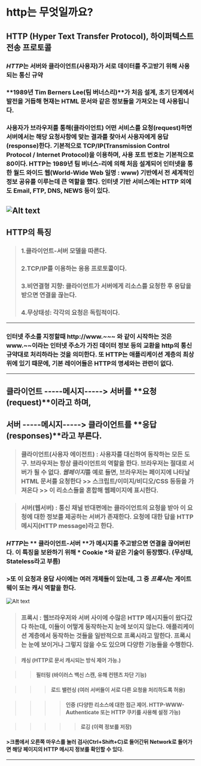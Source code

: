 # http는 무엇일까요?
## **HTTP (Hyper Text Transfer Protocol)**, 하이퍼텍스트 전송 프로토콜
### *HTTP*는 서버와 클라이언트(사용자)가 서로 데이터를 주고받기 위해 사용되는 통신 규약
### **1989년 Tim Berners Lee(팀 버너스리)**가 처음 설계,   초기 단계에서 발전을 거듭해 현재는 HTML 문서와   같은 정보들을 가져오는 데 사용됩니다.
### 사용자가 브라우저를 통해(클라이언트) 어떤 서비스를 요청(request)하면 서버에서는 해당 요청사항에 맞는 결과를 찾아서 사용자에게 응답(response)한다. 기본적으로 TCP/IP(Transmission Control Protocol / Internet Protocol)을 이용하며, 사용 포트 번호는 기본적으로 80이다. HTTP는 1989년 팀 버너스-리에 의해 처음 설계되어 인터넷을 통한 월드 와이드 웹(World-Wide Web 일명 : www) 기반에서 전 세계적인 정보 공유를 이루는데 큰 역할을 했다. 인터넷 기반 서비스에는 HTTP 외에도 Email, FTP, DNS, NEWS 등이 있다.
![Alt text](https://img1.daumcdn.net/thumb/R1280x0/?scode=mtistory2&fname=https%3A%2F%2Fblog.kakaocdn.net%2Fdn%2FOuorH%2FbtrmRu6tol9%2Fb6TfAxPy5Z2KK83dDs3Bs1%2Fimg.png "client-server")
-----------------------------------------------------
## HTTP의 특징
> ### 1.클라이언트-서버 모델을 따른다.
> ### 2.TCP/IP를 이용하는 응용 프로토콜이다.
> ### 3.비연결형 지향: 클라이언트가 서버에게 리소스를 요청한 후 응답을 받으면 연결을 끊는다.
> ### 4.무상태성: 각각의 요청은 독립적이다.
-----------------------------------------------------
### 인터넷 주소를 지정할때 http://www.~~~ 와 같이 시작하는 것은 www.~~이라는 인터넷 주소가 가진 데이터 정보 등의 교환을 http의 통신 규약대로 처리하라는 것을 의미한다. 또 HTTP는 애플리케이션 계층의 최상위에 있기 때문에, 기본 레이어들은 HTTP의 명세와는 관련이 없다.
-----------------------------------------------------
## **클라이언트 -----메시지-----> 서버**를 **요청 (request)**이라고 하며,
## **서버 -----메시지-----> 클라이언트**를 **응답(responses)**라고 부른다.

> ### **클라이언트(사용자 에이전트)** : 사용자를 대신하여 동작하는 모든 도구. 브라우저는 항상 클라이언트의 역할을 한다. 브라우저는 절대로 서버가 될 수 없다. *웹페이지*를 예로 들면, 브라우저는 페이지에 나타날 HTML 문서를 요청한다 >> 스크립트/이미지/비디오/CSS 등등을 가져온다 >> 이 리소스들을 혼합해 웹페이지에 표시한다.

> ### **서버(웹서버)** : 통신 채널 반대편에는 클라이언트의 요청을 받아 이 요청에 대한 정보를 제공하는 서버가 존재한다. 요청에 대한 답을 HTTP 메시지(HTTP message)라고 한다. 

 ### *HTTP*는 ** 클라이언트-서버 **가 메시지를 주고받으면 연결을 끊어버린다. 이 특징을 보완하기 위해 * Cookie *와 같은 기술이 등장했다. (무상태, Stateless라고 부름)

### >또 이 요청과 응답 사이에는 여러 개체들이 있는데, 그 중 *프록시*는 게이트웨이 또는 캐시 역할을 한다.
![Alt text](https://img1.daumcdn.net/thumb/R1280x0/?scode=mtistory2&fname=https%3A%2F%2Fblog.kakaocdn.net%2Fdn%2FyCVip%2FbtqDpgSyUzJ%2F1qPYdKluKJSM1ypsxZPUzK%2Fimg.png "client-proxy-server")

> ### 프록시 : 웹브라우저와 서버 사이에 수많은 HTTP 메시지들이 왔다갔다 하는데, 이들이 어떻게 동작하는지 눈에 보이지 않는다. 애플리케이션 계층에서 동작하는 것들을 일반적으로 프록시라고 말한다. 프록시는 눈에 보이거나 그렇지 않을 수도 있으며 다양한 기능들을 수행한다.

> #### 캐싱 (HTTP로 문서 캐시되는 방식 제어 가능.)

>> #### 필터링 (바이러스 백신 스캔, 유해 컨텐츠 차단 기능)

>>> #### 로드 밸런싱 (여러 서버들이 서로 다른 요청을 처리하도록 허용)

>>>> #### 인증 (다양한 리소스에 대한 접근 제어. HTTP-WWW-Authenticate 또는 HTTP 쿠키를 사용해 설정 가능)

>>>>> #### 로깅 (이력 정보를 저장)

#### >크롬에서 오른쪽 마우스를 눌러 검사(Ctrl+Shift+C)로 들어간뒤 Network로 들어가면 해당 페이지의 HTTP 메시지 정보를 확인할 수 있다. 
-----------------------------------------------------
